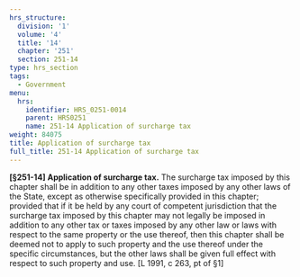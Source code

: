 ```yaml
---
hrs_structure:
  division: '1'
  volume: '4'
  title: '14'
  chapter: '251'
  section: 251-14
type: hrs_section
tags:
  - Government
menu:
  hrs:
    identifier: HRS_0251-0014
    parent: HRS0251
    name: 251-14 Application of surcharge tax
weight: 84075
title: Application of surcharge tax
full_title: 251-14 Application of surcharge tax
---
```

**[§251-14] Application of surcharge tax.** The surcharge tax imposed by this chapter shall be in addition to any other taxes imposed by any other laws of the State, except as otherwise specifically provided in this chapter; provided that if it be held by any court of competent jurisdiction that the surcharge tax imposed by this chapter may not legally be imposed in addition to any other tax or taxes imposed by any other law or laws with respect to the same property or the use thereof, then this chapter shall be deemed not to apply to such property and the use thereof under the specific circumstances, but the other laws shall be given full effect with respect to such property and use. [L 1991, c 263, pt of §1]